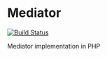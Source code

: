 Mediator
========

[![Build Status](https://travis-ci.org/idr0id/Mediator.svg?branch=master)](https://travis-ci.org/idr0id/Mediator)

Mediator implementation in PHP
